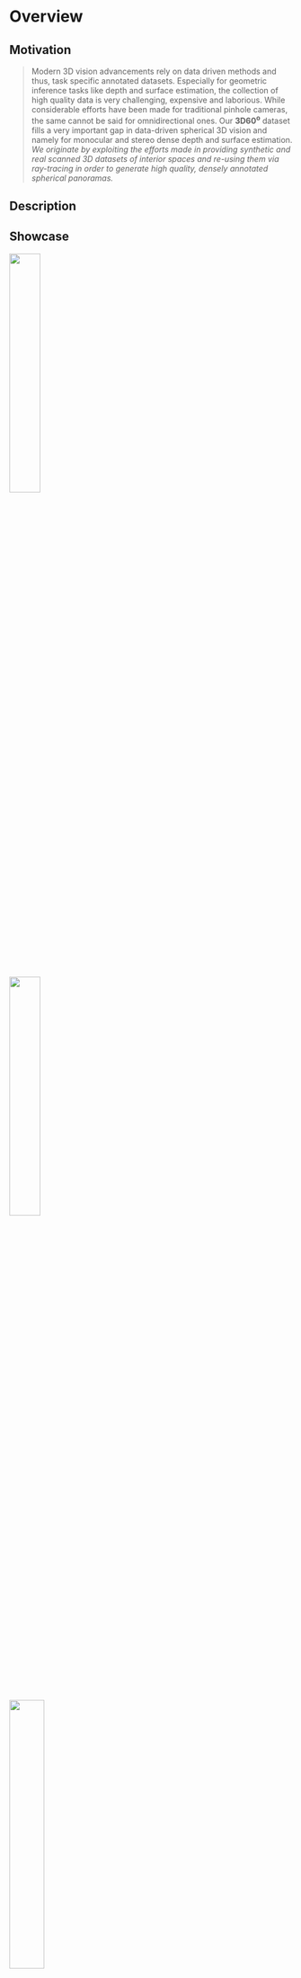 # Overview

## Motivation
> Modern 3D vision advancements rely on data driven methods and thus, task specific annotated datasets.
> Especially for geometric inference tasks like depth and surface estimation, the collection of high quality data is very challenging, expensive and laborious.
> While considerable efforts have been made for traditional pinhole cameras, the same cannot be said for omnidirectional ones.
> Our __3D60<sup>o</sup>__ dataset fills a very important gap in data-driven spherical 3D vision and namely for monocular and stereo dense depth and surface estimation.
> _We originate by exploiting the efforts made in providing synthetic and real scanned 3D datasets of interior spaces and re-using them via ray-tracing in order to generate high quality, densely annotated spherical panoramas._

<!-- However, collecting high quality depth measurements aligned with tradtional camera input is a challenging, laborious and expensive process. -->
<!-- This has led to the utilization of self-supervised methods for learning to infer depth from monocular images. -->
<!-- Nonetheless, fully supervised approaches are unquestionnably more efficient and preferable. -->

<!--
# Motivation
* data-drive 3d vision
* lack of densely data
* self-supervised or unsupervised
-->
<!--
## Omnidirectional 3D Vision
* even harder to collect data (sensors, cost, no-depth)
* tough to collect stereo data
* only video for self- or unsupervised
-->
<!--
## 3D Scenes
* however we have 3D datasets
* buildings/scans/indoors
* real/synthetic
-->
<!--
## Concept
* re-use the 3D dataset efforts
* synthesize 360 data
* ray-casting
* color, depth, normals, stereo
-->

## Description


## Showcase
<p align="center">
  <div> 
    <img src="./assets/img/data_gifs/DatasetGifMatterport.gif" width="33%">
  </div>
  <div> 
    <img src="./assets/img/data_gifs/DatasetGifStanford.gif" width="33%">
  </div>
  <div> 
    <img src="./assets/img/data_gifs/DatasetGifSunCG.gif" width="35%">
  </div>
</p>




# Usage

## Download


## Organization


## Tools

# Bibliography

## Citations


## References


